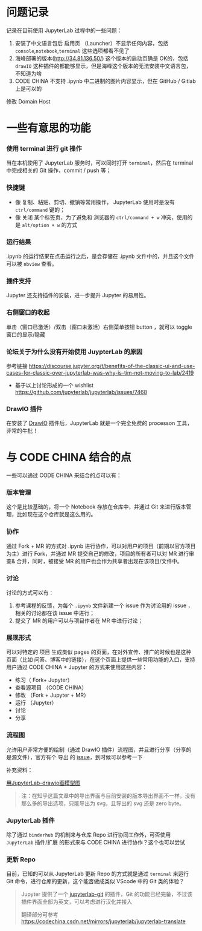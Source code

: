 # 问题记录

记录在目前使用 JupyterLab 过程中的一些问题：

1. 安装了中文语言包后 启用页 （Launcher）不显示任何内容，包括`console`,`notebook`,`terminal` 这些选项都看不见了
2. 海峰部署的版本(http://34.81.136.50/) 这个版本的启动页确是 OK的，包括 `drawIO` 这种插件的都能够显示，但是海峰这个版本的无法安装中文语言包，不知道为啥
3. CODE CHINA 不支持 .ipynb 中二进制的图片内容显示，但在 GitHub / Gitlab 上是可以的

修改 Domain Host

# 一些有意思的功能

### 使用 terminal 进行 git 操作

当在本机使用了 JupyterLab 服务时，可以同时打开 `terminal`，然后在 terminal 中完成相关的 Git 操作，commit / push 等；

### 快捷键

- 像 复制、粘贴、剪切、撤销等常用操作， JupyterLab 使用时是没有 `ctrl/command` 键的；
- 像 关闭 某个标签页，为了避免和 浏览器的 `ctrl/command + w` 冲突，使用的是 `alt/option + w` 的方式

### 运行结果

.ipynb 的运行结果在点击运行之后，是会存储在 .ipynb 文件中的，并且这个文件可以被 `nbview` 查看。

### 插件支持

Jupyter 还支持插件的安装，进一步提升 Jupyter 的易用性。

### 右侧窗口的收起

单击（窗口已激活）/双击（窗口未激活）右侧菜单按钮 button ，就可以 toggle 窗口的显示/隐藏


### 论坛关于为什么没有开始使用 JuypterLab 的原因

参考链接 <https://discourse.jupyter.org/t/benefits-of-the-classic-ui-and-use-cases-for-classic-over-jupyterlab-was-why-is-tim-not-moving-to-lab/2419>

- 基于以上讨论形成的一个 wishlist <https://github.com/jupyterlab/jupyterlab/issues/7468>


### DrawIO 插件

在安装了 [DrawIO](https://github.com/QuantStack/jupyterlab-drawio) 插件后，JupyterLab 就是一个完全免费的 processon 工具，非常的牛批！


# 与 CODE CHINA 结合的点

一些可以通过 CODE CHINA 来结合的点可以有：

### 版本管理

这个是比较基础的，将一个 Notebook 存放在仓库中，并通过 Git 来进行版本管理，比如现在这个仓库就是这么用的。


### 协作

通过 Fork + MR 的方式对 .ipynb 进行协作，可以对用户的项目（前期以官方项目为主）进行 Fork，并通过 MR 提交自己的修改，项目的所有者可以对 MR 进行审查& 合并，同时，被接受 MR 的用户也会作为共享者出现在该项目/文件中。

### 讨论

讨论的方式可以有：

1. 参考课程的反馈，为每个 `.ipynb` 文件新建一个 issue 作为讨论用的 issue ，相关的讨论都在该 issue 中进行；
2. 提交了 MR 的用户可以与项目作者在 MR 中进行讨论；

### 展现形式

可以对特定的 项目 生成类似 pages 的页面，在对外宣传、推广的时候也是这种页面（比如 问答、博客中的链接），在这个页面上提供一些常用功能的入口，支持用户通过 CODE CHINA + Jupyter 的方式来使用这些内容：

- 练习（ Fork+ Jupyter）
- 查看源项目 （CODE CHINA）
- 修改 （Fork + Jupyter + MR）
- 运行 （Jupyter）
- 讨论
- 分享

### 流程图

允许用户非常方便的绘制（通过 DrawIO 插件）流程图，并且进行分享（分享的是源文件），官方有个 导出 的 [issue](https://github.com/QuantStack/jupyterlab-drawio/issues/93)，到时候可以参考一下

补充资料：

[用JupyterLab-drawio画模型图](https://zhuanlan.zhihu.com/p/70908238)

> 注：在知乎这篇文章中的导出界面与目前安装的版本导出界面不一样，没有那么多的导出选项，只能导出为 svg，且导出的 svg 还是 zero byte。

### JupyterLab 插件

除了通过 `binderhub` 的机制来与仓库 Repo 进行协同工作外，可否使用 `JupyterLab` 插件/扩展 的形式来与 CODE CHINA 进行协作？这个也可以尝试


### 更新 Repo

目前，已知的可以从 JupyterLab 更新 Repo 的方式就是通过 `terminal` 来运行 Git 命令，进行仓库的更新，这个能否做成类似 VScode 中的 Git 类的体验？

> Jupyter 提供了一个 [jupyterlab-git](https://github.com/jupyterlab/jupyterlab-git) 的插件，Git 的功能已经完备，不过该插件界面全部为英文，可以考虑进行汉化并接入
> 
> 翻译部分可参考 <https://codechina.csdn.net/mirrors/jupyterlab/jupyterlab-translate>

<!-- 这是一条通过 http://35.194.215.230/ 推送的 commit -->